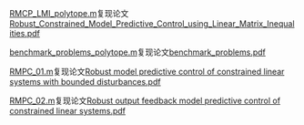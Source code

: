 [RMCP_LMI_polytope.m](RMCP_LMI_polytope.m)复现论文[Robust_Constrained_Model_Predictive_Control_using_Linear_Matrix_Inequalities.pdf](Robust_Constrained_Model_Predictive_Control_using_Linear_Matrix_Inequalities.pdf)

[benchmark_problems_polytope.m](benchmark_problems_polytope.m)复现论文[benchmark_problems.pdf](benchmark_problems.pdf)

[RMPC_01.m](RMPC_01.m)复现论文[Robust model predictive control of constrained linear systems with bounded disturbances.pdf](Robust%20model%20predictive%20control%20of%20constrained%20linear%20systems%20with%20bounded%20disturbances.pdf)

[RMPC_02.m](RMPC_02.m)复现论文[Robust output feedback model predictive control of constrained linear systems.pdf](Robust%20output%20feedback%20model%20predictive%20control%20of%20constrained%20linear%20systems.pdf)
